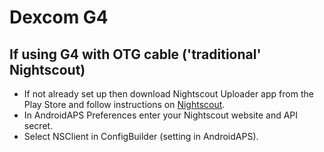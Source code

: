 # Dexcom G4

## If using G4 with OTG cable ('traditional' Nightscout)

* If not already set up then download Nightscout Uploader app from the Play Store and follow instructions on [Nightscout](https://nightscout.github.io/).
* In AndroidAPS Preferences enter your Nightscout website and API secret.
* Select NSClient in ConfigBuilder (setting in AndroidAPS).
